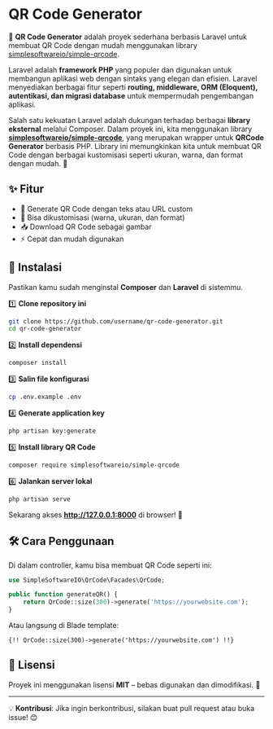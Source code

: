 # QR Code Generator

🚀 **QR Code Generator** adalah proyek sederhana berbasis Laravel untuk membuat QR Code dengan mudah menggunakan library [simplesoftwareio/simple-qrcode](https://github.com/SimpleSoftwareIO/simple-qrcode).

Laravel adalah **framework PHP** yang populer dan digunakan untuk membangun aplikasi web dengan sintaks yang elegan dan efisien. Laravel menyediakan berbagai fitur seperti **routing, middleware, ORM (Eloquent), autentikasi, dan migrasi database** untuk mempermudah pengembangan aplikasi.

Salah satu kekuatan Laravel adalah dukungan terhadap berbagai **library eksternal** melalui Composer. Dalam proyek ini, kita menggunakan library **[simplesoftwareio/simple-qrcode](https://github.com/SimpleSoftwareIO/simple-qrcode)**, yang merupakan wrapper untuk **QRCode Generator** berbasis PHP. Library ini memungkinkan kita untuk membuat QR Code dengan berbagai kustomisasi seperti ukuran, warna, dan format dengan mudah. 🚀

## ✨ Fitur

-   🔹 Generate QR Code dengan teks atau URL custom
-   🎨 Bisa dikustomisasi (warna, ukuran, dan format)
-   📥 Download QR Code sebagai gambar
-   ⚡ Cepat dan mudah digunakan

## 📌 Instalasi

Pastikan kamu sudah menginstal **Composer** dan **Laravel** di sistemmu.

1️⃣ **Clone repository ini**

```bash
git clone https://github.com/username/qr-code-generator.git
cd qr-code-generator
```

2️⃣ **Install dependensi**

```bash
composer install
```

3️⃣ **Salin file konfigurasi**

```bash
cp .env.example .env
```

4️⃣ **Generate application key**

```bash
php artisan key:generate
```

5️⃣ **Install library QR Code**

```bash
composer require simplesoftwareio/simple-qrcode
```

6️⃣ **Jalankan server lokal**

```bash
php artisan serve
```

Sekarang akses **http://127.0.0.1:8000** di browser! 🚀

## 🛠 Cara Penggunaan

Di dalam controller, kamu bisa membuat QR Code seperti ini:

```php
use SimpleSoftwareIO\QrCode\Facades\QrCode;

public function generateQR() {
    return QrCode::size(300)->generate('https://yourwebsite.com');
}
```

Atau langsung di Blade template:

```blade
{!! QrCode::size(300)->generate('https://yourwebsite.com') !!}
```

## 📜 Lisensi

Proyek ini menggunakan lisensi **MIT** – bebas digunakan dan dimodifikasi. 🚀

---

💡 **Kontribusi**: Jika ingin berkontribusi, silakan buat pull request atau buka issue! 😊
